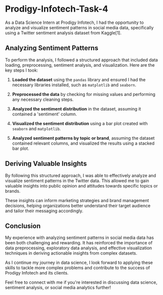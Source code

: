 # Prodigy-Infotech-Task-4
As a Data Science Intern at Prodigy Infotech, I had the opportunity to analyze and visualize sentiment patterns in social media data, specifically using a Twitter sentiment analysis dataset from Kaggle[1].

## Analyzing Sentiment Patterns

To perform the analysis, I followed a structured approach that included data loading, preprocessing, sentiment analysis, and visualization. Here are the key steps I took:

1. **Loaded the dataset** using the `pandas` library and ensured I had the necessary libraries installed, such as `matplotlib` and `seaborn`.

2. **Preprocessed the data** by checking for missing values and performing any necessary cleaning steps.

3. **Analyzed the sentiment distribution** in the dataset, assuming it contained a 'sentiment' column.

4. **Visualized the sentiment distribution** using a bar plot created with `seaborn` and `matplotlib`.

5. **Analyzed sentiment patterns by topic or brand**, assuming the dataset contained relevant columns, and visualized the results using a stacked bar plot.

## Deriving Valuable Insights

By following this structured approach, I was able to effectively analyze and visualize sentiment patterns in the Twitter data. This allowed me to gain valuable insights into public opinion and attitudes towards specific topics or brands.

These insights can inform marketing strategies and brand management decisions, helping organizations better understand their target audience and tailor their messaging accordingly.

## Conclusion

My experience with analyzing sentiment patterns in social media data has been both challenging and rewarding. It has reinforced the importance of data preprocessing, exploratory data analysis, and effective visualization techniques in deriving actionable insights from complex datasets.

As I continue my journey in data science, I look forward to applying these skills to tackle more complex problems and contribute to the success of Prodigy Infotech and its clients.

Feel free to connect with me if you're interested in discussing data science, sentiment analysis, or social media analytics further!
